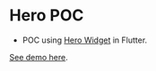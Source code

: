 # Hero POC

- POC using [Hero Widget](https://docs.flutter.dev/ui/animations/hero-animations) in Flutter.

[See demo here](https://flutterheropoc.web.app/#/).
